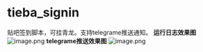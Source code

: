 # tieba_signin
贴吧签到脚本，可挂青龙。支持telegrame推送通知。
**运行日志效果图**
![image.png](https://roim-picx-9nr.pages.dev/rest/4NBpPrK.png)
**telegrame推送效果图**
![image.png](https://roim-picx-9nr.pages.dev/rest/BYKpPrK.png)
